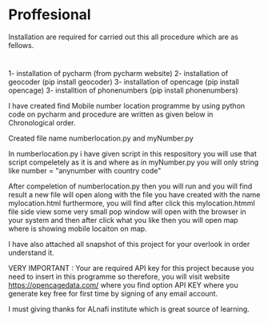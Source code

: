 # Proffesional

Installation are required for carried out this all procedure which are as fellows. 
#
1- installation of pycharm (from pycharm website)
2- installation of geocoder (pip install geocoder)
3- installation of opencage (pip install opencage)
3- installtion of phonenumbers (pip install phonenumbers)


I have created find Mobile number location programme by using python code on pycharm and procedure are written as given below in Chronological order.

Created file name numberlocation.py and myNumber.py

In numberlocation.py i have given script in this respository you will use that script compeletely as it is and where as in myNumber.py you will only string like number = "anynumber with country code"

After compeletion of numberlocation.py then you will run and you will find result a new file will open along with the file you have created with the name mylocation.html
furthermore, you will find after click this mylocation.htmml file side view some very small pop window will open with the browser in your system and then after click what you like then you will open map where is showing mobile locaiton on map.

I have also attached all snapshot of this project for your overlook in order understand it. 


VERY IMPORTANT : Your are required API key for this project because you need to insert in this programme so therefore, you will visit website https://opencagedata.com/ where you find option API KEY where you generate key free for first time by signing of any email account. 


I must giving thanks for ALnafi institute which is great source of learning. 
